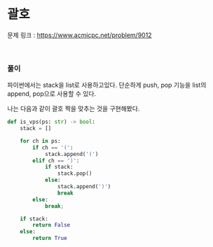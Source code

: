 괄호
===

문제 링크 : https://www.acmicpc.net/problem/9012

<br>

### 풀이

파이썬에서는 stack을 list로 사용하고있다.
단순하게 push, pop 기능을 list의 append, pop으로 사용할 수 있다.

나는 다음과 같이 괄호 짝을 맞추는 것을 구현해봤다.

```Python
def is_vps(ps: str) -> bool:
    stack = []

    for ch in ps:
        if ch == '(':
            stack.append('(')
        elif ch == ')':
            if stack:
                stack.pop()
            else:
                stack.append(')')
                break
        else:
            break;

    if stack:
        return False
    else:
        return True
```